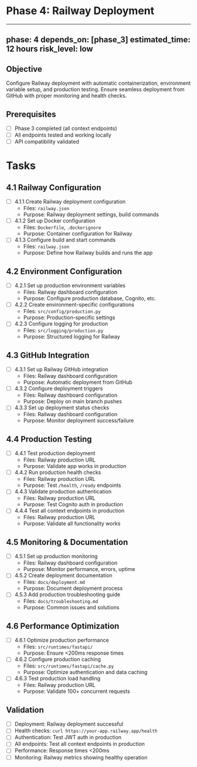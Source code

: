 # Phase 4: Railway Deployment

---
phase: 4
depends_on: [phase_3]
estimated_time: 12 hours
risk_level: low
---

## Objective
Configure Railway deployment with automatic containerization, environment variable setup, and production testing. Ensure seamless deployment from GitHub with proper monitoring and health checks.

## Prerequisites
- [ ] Phase 3 completed (all context endpoints)
- [ ] All endpoints tested and working locally
- [ ] API compatibility validated

# Tasks

## 4.1 Railway Configuration
- [ ] 4.1.1 Create Railway deployment configuration
  - Files: `railway.json`
  - Purpose: Railway deployment settings, build commands
- [ ] 4.1.2 Set up Docker configuration
  - Files: `Dockerfile`, `.dockerignore`
  - Purpose: Container configuration for Railway
- [ ] 4.1.3 Configure build and start commands
  - Files: `railway.json`
  - Purpose: Define how Railway builds and runs the app

## 4.2 Environment Configuration
- [ ] 4.2.1 Set up production environment variables
  - Files: Railway dashboard configuration
  - Purpose: Configure production database, Cognito, etc.
- [ ] 4.2.2 Create environment-specific configurations
  - Files: `src/config/production.py`
  - Purpose: Production-specific settings
- [ ] 4.2.3 Configure logging for production
  - Files: `src/logging/production.py`
  - Purpose: Structured logging for Railway

## 4.3 GitHub Integration
- [ ] 4.3.1 Set up Railway GitHub integration
  - Files: Railway dashboard configuration
  - Purpose: Automatic deployment from GitHub
- [ ] 4.3.2 Configure deployment triggers
  - Files: Railway dashboard configuration
  - Purpose: Deploy on main branch pushes
- [ ] 4.3.3 Set up deployment status checks
  - Files: Railway dashboard configuration
  - Purpose: Monitor deployment success/failure

## 4.4 Production Testing
- [ ] 4.4.1 Test production deployment
  - Files: Railway production URL
  - Purpose: Validate app works in production
- [ ] 4.4.2 Run production health checks
  - Files: Railway production URL
  - Purpose: Test `/health`, `/ready` endpoints
- [ ] 4.4.3 Validate production authentication
  - Files: Railway production URL
  - Purpose: Test Cognito auth in production
- [ ] 4.4.4 Test all context endpoints in production
  - Files: Railway production URL
  - Purpose: Validate all functionality works

## 4.5 Monitoring & Documentation
- [ ] 4.5.1 Set up production monitoring
  - Files: Railway dashboard configuration
  - Purpose: Monitor performance, errors, uptime
- [ ] 4.5.2 Create deployment documentation
  - Files: `docs/deployment.md`
  - Purpose: Document deployment process
- [ ] 4.5.3 Add production troubleshooting guide
  - Files: `docs/troubleshooting.md`
  - Purpose: Common issues and solutions

## 4.6 Performance Optimization
- [ ] 4.6.1 Optimize production performance
  - Files: `src/runtimes/fastapi/`
  - Purpose: Ensure <200ms response times
- [ ] 4.6.2 Configure production caching
  - Files: `src/runtimes/fastapi/cache.py`
  - Purpose: Optimize authentication and data caching
- [ ] 4.6.3 Test production load handling
  - Files: Railway production URL
  - Purpose: Validate 100+ concurrent requests

## Validation
- [ ] Deployment: Railway deployment successful
- [ ] Health checks: `curl https://your-app.railway.app/health`
- [ ] Authentication: Test JWT auth in production
- [ ] All endpoints: Test all context endpoints in production
- [ ] Performance: Response times <200ms
- [ ] Monitoring: Railway metrics showing healthy operation
